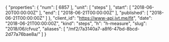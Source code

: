{
  "properties": {
    "num": [
      6857
    ],
    "unit": [
      "steps"
    ],
    "start": [
      "2018-06-20T00:00:00Z"
    ],
    "end": [
      "2018-06-21T00:00:00Z"
    ],
    "published": [
      "2018-06-21T00:00:00Z"
    ]
  },
  "client_id": "https://www-api.jvt.me/fit",
  "date": "2018-06-21T00:00:00Z",
  "kind": "steps",
  "h": "h-measure",
  "slug": "2018/06/cfvuz",
  "aliases": [
    "/mf2/7a3140a7-a8f6-47bd-8bcd-2d77a76bae8a/"
  ]
}
